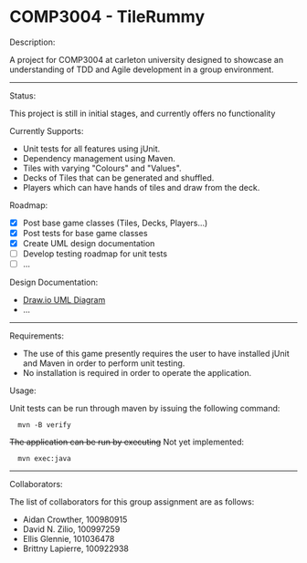 # COMP3004 - TileRummy

Description:

  A project for COMP3004 at carleton university designed to showcase an understanding of TDD and Agile development in a group environment.

***

Status:
  
   This project is still in initial stages, and currently offers no functionality

   Currently Supports:

   - Unit tests for all features using jUnit.
   - Dependency management using Maven.
   - Tiles with varying "Colours" and "Values".
   - Decks of Tiles that can be generated and shuffled.
   - Players which can have hands of tiles and draw from the deck.

Roadmap:

   - [x] Post base game classes (Tiles, Decks, Players...)
   - [X] Post tests for base game classes
   - [X] Create UML design documentation
   - [ ] Develop testing roadmap for unit tests
   - [ ] ...

Design Documentation:

   - [Draw.io UML Diagram](https://drive.google.com/file/d/1Bs36zHr1ql-CJrYGhb1J1I1Hmx0dcjDD/view?usp=sharing)
   - ...

***

Requirements:

   - The use of this game presently requires the user to have installed jUnit and Maven in order to perform unit testing.
   - No installation is required in order to operate the application.

Usage:

   Unit tests can be run through maven by issuing the following command:

      mvn -B verify

   ~~The application can be run by executing~~ Not yet implemented:

      mvn exec:java

***

Collaborators:

   The list of collaborators for this group assignment are as follows:

   - Aidan Crowther,    100980915
   - David N. Zilio,    100997259
   - Ellis Glennie,     101036478
   - Brittny Lapierre,  100922938
